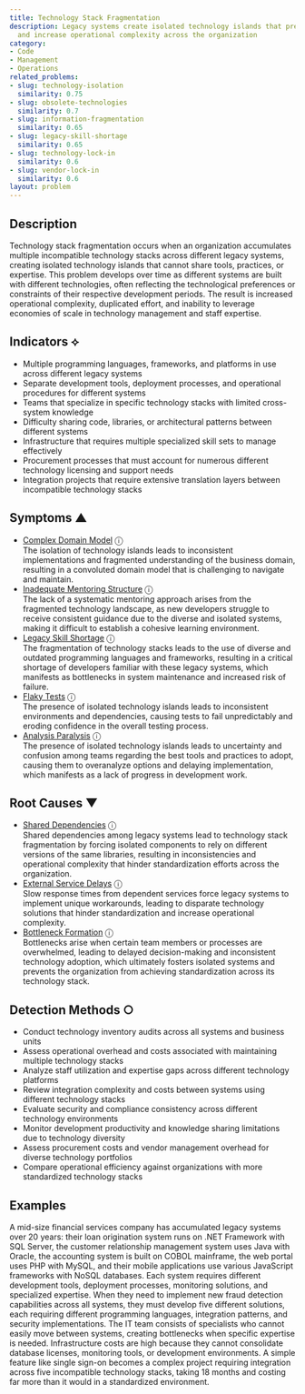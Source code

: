 ```yaml
---
title: Technology Stack Fragmentation
description: Legacy systems create isolated technology islands that prevent standardization
  and increase operational complexity across the organization
category:
- Code
- Management
- Operations
related_problems:
- slug: technology-isolation
  similarity: 0.75
- slug: obsolete-technologies
  similarity: 0.7
- slug: information-fragmentation
  similarity: 0.65
- slug: legacy-skill-shortage
  similarity: 0.65
- slug: technology-lock-in
  similarity: 0.6
- slug: vendor-lock-in
  similarity: 0.6
layout: problem
---
```


## Description

Technology stack fragmentation occurs when an organization accumulates multiple incompatible technology stacks across different legacy systems, creating isolated technology islands that cannot share tools, practices, or expertise. This problem develops over time as different systems are built with different technologies, often reflecting the technological preferences or constraints of their respective development periods. The result is increased operational complexity, duplicated effort, and inability to leverage economies of scale in technology management and staff expertise.


## Indicators ⟡

- Multiple programming languages, frameworks, and platforms in use across different legacy systems
- Separate development tools, deployment processes, and operational procedures for different systems
- Teams that specialize in specific technology stacks with limited cross-system knowledge
- Difficulty sharing code, libraries, or architectural patterns between different systems
- Infrastructure that requires multiple specialized skill sets to manage effectively
- Procurement processes that must account for numerous different technology licensing and support needs
- Integration projects that require extensive translation layers between incompatible technology stacks


## Symptoms ▲

- [Complex Domain Model](complex-domain-model.md) <span class="info-tooltip" title="Confidence: 0.434, Strength: 0.646">ⓘ</span>
<br/>  The isolation of technology islands leads to inconsistent implementations and fragmented understanding of the business domain, resulting in a convoluted domain model that is challenging to navigate and maintain.
- [Inadequate Mentoring Structure](inadequate-mentoring-structure.md) <span class="info-tooltip" title="Confidence: 0.361, Strength: 0.742">ⓘ</span>
<br/>  The lack of a systematic mentoring approach arises from the fragmented technology landscape, as new developers struggle to receive consistent guidance due to the diverse and isolated systems, making it difficult to establish a cohesive learning environment.
- [Legacy Skill Shortage](legacy-skill-shortage.md) <span class="info-tooltip" title="Confidence: 0.347, Strength: 0.615">ⓘ</span>
<br/>  The fragmentation of technology stacks leads to the use of diverse and outdated programming languages and frameworks, resulting in a critical shortage of developers familiar with these legacy systems, which manifests as bottlenecks in system maintenance and increased risk of failure.
- [Flaky Tests](flaky-tests.md) <span class="info-tooltip" title="Confidence: 0.341, Strength: 0.658">ⓘ</span>
<br/>  The presence of isolated technology islands leads to inconsistent environments and dependencies, causing tests to fail unpredictably and eroding confidence in the overall testing process.
- [Analysis Paralysis](analysis-paralysis.md) <span class="info-tooltip" title="Confidence: 0.324, Strength: 0.682">ⓘ</span>
<br/>  The presence of isolated technology islands leads to uncertainty and confusion among teams regarding the best tools and practices to adopt, causing them to overanalyze options and delaying implementation, which manifests as a lack of progress in development work.

## Root Causes ▼

- [Shared Dependencies](shared-dependencies.md) <span class="info-tooltip" title="Confidence: 0.330, Strength: 0.937">ⓘ</span>
<br/>  Shared dependencies among legacy systems lead to technology stack fragmentation by forcing isolated components to rely on different versions of the same libraries, resulting in inconsistencies and operational complexity that hinder standardization efforts across the organization.
- [External Service Delays](external-service-delays.md) <span class="info-tooltip" title="Confidence: 0.316, Strength: 0.927">ⓘ</span>
<br/>  Slow response times from dependent services force legacy systems to implement unique workarounds, leading to disparate technology solutions that hinder standardization and increase operational complexity.
- [Bottleneck Formation](bottleneck-formation.md) <span class="info-tooltip" title="Confidence: 0.304, Strength: 0.903">ⓘ</span>
<br/>  Bottlenecks arise when certain team members or processes are overwhelmed, leading to delayed decision-making and inconsistent technology adoption, which ultimately fosters isolated systems and prevents the organization from achieving standardization across its technology stack.

## Detection Methods ○

- Conduct technology inventory audits across all systems and business units
- Assess operational overhead and costs associated with maintaining multiple technology stacks
- Analyze staff utilization and expertise gaps across different technology platforms
- Review integration complexity and costs between systems using different technology stacks
- Evaluate security and compliance consistency across different technology environments
- Monitor development productivity and knowledge sharing limitations due to technology diversity
- Assess procurement costs and vendor management overhead for diverse technology portfolios
- Compare operational efficiency against organizations with more standardized technology stacks


## Examples

A mid-size financial services company has accumulated legacy systems over 20 years: their loan origination system runs on .NET Framework with SQL Server, the customer relationship management system uses Java with Oracle, the accounting system is built on COBOL mainframe, the web portal uses PHP with MySQL, and their mobile applications use various JavaScript frameworks with NoSQL databases. Each system requires different development tools, deployment processes, monitoring solutions, and specialized expertise. When they need to implement new fraud detection capabilities across all systems, they must develop five different solutions, each requiring different programming languages, integration patterns, and security implementations. The IT team consists of specialists who cannot easily move between systems, creating bottlenecks when specific expertise is needed. Infrastructure costs are high because they cannot consolidate database licenses, monitoring tools, or development environments. A simple feature like single sign-on becomes a complex project requiring integration across five incompatible technology stacks, taking 18 months and costing far more than it would in a standardized environment.
